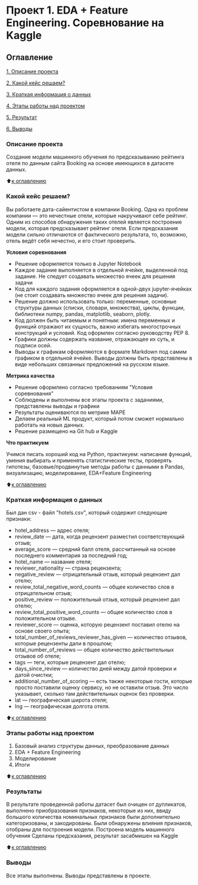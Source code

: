 # Проект 1. EDA + Feature Engineering. Соревнование на Kaggle

## Оглавление
[1. Описание проекта](https://github.com/Nasim2506/my_works/edit/master/Project_3/README.md#Описание-проекта)

[2. Какой кейс решаем?](https://github.com/Nasim2506/my_works/edit/master/Project_3/README.md#Какой-кейс-решаем)  

[3. Краткая информация о данных](https://github.com/Nasim2506/my_works/edit/master/Project_3/README.md#Краткая-информация-о-данных)  

[4. Этапы работы над проектом](https://github.com/Nasim2506/my_works/edit/master/Project_3/README.md#Этапы-работы-над-проектом)  

[5. Результат](https://github.com/Nasim2506/my_works/edit/master/Project_3/README.md#Результат)    

[6. Выводы](https://github.com/Nasim2506/my_works/edit/master/Project_3/README.md#Выводы) 

### Описание проекта  
Создание модели машинного обучения по предсказыванию рейтинга отеля по данным сайта Booking на основе имеющихся в датасете данных.

:arrow_up:[к оглавлению](https://github.com/Nasim2506/my_works/edit/master/Project_3/README.md#Оглавление)

### Какой кейс решаем?    

Вы работаете дата-сайентистом в компании Booking. Одна из проблем компании — это нечестные отели, которые накручивают себе рейтинг. Одним из способов обнаружения таких отелей является построение модели, которая предсказывает рейтинг отеля. Если предсказания модели сильно отличаются от фактического результата, то, возможно, отель ведёт себя нечестно, и его стоит проверить.

**Условия соревнования**

- Решение оформляется только в Jupyter Notebook
- Каждое задание выполняется в отдельной ячейке, выделенной под задание. Не следует создавать множество ячеек для решения задачи
- Код для каждого задания оформляется в одной-двух jupyter-ячейках (не стоит создавать множество ячеек для решения задачи).
- Решение должно использовать только: переменные, основные структуры данных (списки, словари, множества), циклы, функции, библиотеки numpy, pandas, matplotlib, seaborn, plotly.
- Код должен быть читаемым и понятным: имена переменных и функций отражают их сущность, важно избегать многострочных конструкций и условий. Код оформлен согласно руководству PEP 8.
- Графики должны содержать название, отражающее их суть, и подписи осей.
- Выводы к графикам оформляются в формате Markdown под самим графиком в отдельной ячейке. Выводы должны быть представлены в виде небольших связанных предложений на русском языке.

**Метрика качества**

- Решение оформлено согласно требованиям "Условия соревнования"
- Соблюдены и выполнены все этапы проекта с заданиями, представлены выводы и графики
- Результаты оцениваются по метрике MAPE
- Делаем реальный ML продукт, который потом сможет нормально работать на новых данных.
- Решение размещено на Git hub и Kaggle

**Что практикуем**

Учимся писать хороший код на Python, практикуем: написание функций, умения выбирать и применять статистические тесты, проверять гипотезы, базовые/продвинутые методы работы с данными в Pandas, визуализацию, моделирование, EDA+Feature Engineering

:arrow_up:[к оглавлению](https://github.com/Nasim2506/my_works/edit/master/Project_3/README.md#Оглавление)

### Краткая информация о данных

Был дан csv - файл "hotels.csv", который содержит следующие признаки:

* hotel_address — адрес отеля;
* review_date — дата, когда рецензент разместил соответствующий отзыв;
* average_score — средний балл отеля, рассчитанный на основе последнего комментария за последний год;
* hotel_name — название отеля;
* reviewer_nationality — страна рецензента;
* negative_review — отрицательный отзыв, который рецензент дал отелю;
* review_total_negative_word_counts — общее количество слов в отрицательном отзыв;
* positive_review — положительный отзыв, который рецензент дал отелю;
* review_total_positive_word_counts — общее количество слов в положительном отзыве.
* reviewer_score — оценка, которую рецензент поставил отелю на основе своего опыта;
* total_number_of_reviews_reviewer_has_given — количество отзывов, которые рецензенты дали в прошлом;
* total_number_of_reviews — общее количество действительных отзывов об отеле;
* tags — теги, которые рецензент дал отелю;
* days_since_review — количество дней между датой проверки и датой очистки;
* additional_number_of_scoring — есть также некоторые гости, которые просто поставили оценку сервису, но не оставили отзыв. Это число указывает, сколько там действительных оценок без проверки.
* lat — географическая широта отеля;
* lng — географическая долгота отеля.


:arrow_up:[к оглавлению](https://github.com/Nasim2506/my_works/edit/master/Project_3/README.md#Оглавление)

### Этапы работы над проектом

1. Базовый анализ структуры данных, преобразование данных
2. EDA + Feature Engineering
3. Моделирование
4. Итоги 

:arrow_up:[к оглавлению](https://github.com/Nasim2506/my_works/edit/master/Project_3/README.md#Оглавление)

### Результаты

В результате проведенной работы датасет был очищен от дупликатов, выполнено приобразования признаков, некоторые из них, ввиду большого количества номинальных признаков были дополнительно категоризованы, и закодированы. Были обнаружены влияния признаков, отобраны для построения модели. Построена модель машинного обучения Сделаны предсказания, результат засабмишен на Kaggle

:arrow_up:[к оглавлению](https://github.com/Nasim2506/my_works/edit/master/Project_3/README.md#Оглавление)

### Выводы

Все этапы выполнены. Выводы представлены в проекте.

